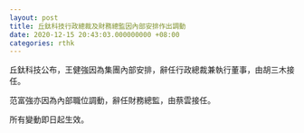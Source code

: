 ```yaml
---
layout: post
title: 丘鈦科技行政總裁及財務總監因內部安排作出調動
date: 2020-12-15 20:43:03.000000000 +08:00
categories: rthk
---
```


丘鈦科技公布，王健強因為集團內部安排，辭任行政總裁兼執行董事，由胡三木接任。

范富強亦因為內部職位調動，辭任財務總監，由蔡雲接任。

所有變動即日起生效。
